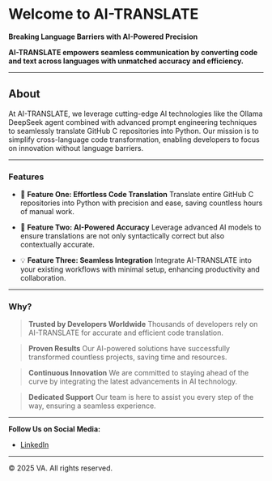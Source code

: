 # Welcome to AI-TRANSLATE

**Breaking Language Barriers with AI-Powered Precision**

**AI-TRANSLATE empowers seamless communication by converting code and text across languages with unmatched accuracy and efficiency.**

---

## **About**

At AI-TRANSLATE, we leverage cutting-edge AI technologies like the Ollama DeepSeek agent combined with advanced prompt engineering techniques to seamlessly translate GitHub C repositories into Python. Our mission is to simplify cross-language code transformation, enabling developers to focus on innovation without language barriers.

---

### **Features**

- 🌟 **Feature One: Effortless Code Translation**
    Translate entire GitHub C repositories into Python with precision and ease, saving countless hours of manual work.

- 🚀 **Feature Two: AI-Powered Accuracy**
    Leverage advanced AI models to ensure translations are not only syntactically correct but also contextually accurate.

- 💡 **Feature Three: Seamless Integration**
    Integrate AI-TRANSLATE into your existing workflows with minimal setup, enhancing productivity and collaboration.

---

### **Why?**

> **Trusted by Developers Worldwide**
    Thousands of developers rely on AI-TRANSLATE for accurate and efficient code translation.

> **Proven Results**
    Our AI-powered solutions have successfully transformed countless projects, saving time and resources.

> **Continuous Innovation**
    We are committed to staying ahead of the curve by integrating the latest advancements in AI technology.

> **Dedicated Support**
    Our team is here to assist you every step of the way, ensuring a seamless experience.

---

**Follow Us on Social Media:**

- [LinkedIn](https://linkedin.com/company/example)

---

© 2025 VA. All rights reserved.
